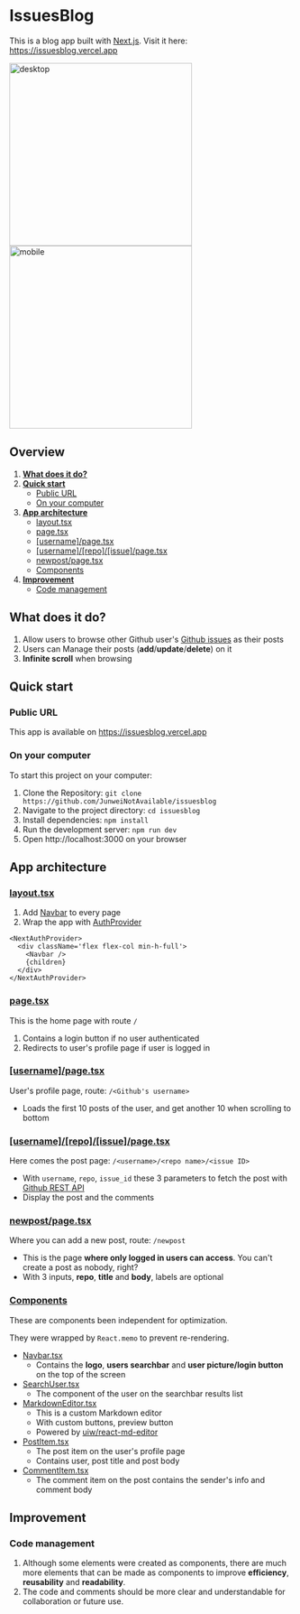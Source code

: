 # IssuesBlog

This is a blog app built with [Next.js](https://nextjs.org). Visit it here: https://issuesblog.vercel.app

<img height="324" alt="desktop" src="https://github.com/JunweiNotAvailable/issuesblog/assets/89463326/b75fa64a-651a-4ac5-bc90-5dbd2f442d1b">
<img height="324" alt="mobile" src="https://github.com/JunweiNotAvailable/issuesblog/assets/89463326/3fe0360f-79dd-461a-b538-0f15b3dddc08">

## Overview
1. [**What does it do?**](https://github.com/JunweiNotAvailable/issuesblog/edit/master/README.md#what-does-it-do)
2. [**Quick start**](https://github.com/JunweiNotAvailable/issuesblog/edit/master/README.md#quick-start)
   - [Public URL](https://issuesblog.vercel.app)
   - [On your computer](https://github.com/JunweiNotAvailable/issuesblog/edit/master/README.md#on-your-computer)
3. [**App architecture**](https://github.com/JunweiNotAvailable/issuesblog/edit/master/README.md#app-architecture)
   - [layout.tsx]()
   - [page.tsx]()
   - [[username]/page.tsx]()
   - [[username]/[repo]/[issue]/page.tsx]()
   - [newpost/page.tsx]()
   - [Components]()
4. [**Improvement**](https://github.com/JunweiNotAvailable/issuesblog/edit/master/README.md#improvement)
   - [Code management](https://github.com/JunweiNotAvailable/issuesblog/edit/master/README.md#code-management)

## What does it do?
1. Allow users to browse other Github user's [Github issues](https://github.com/features/issues) as their posts
2. Users can Manage their posts (**add**/**update**/**delete**) on it
3. **Infinite scroll** when browsing

## Quick start
### Public URL
This app is available on https://issuesblog.vercel.app
### On your computer
To start this project on your computer:
1. Clone the Repository: `git clone https://github.com/JunweiNotAvailable/issuesblog`
2. Navigate to the project directory: `cd issuesblog`
3. Install dependencies: `npm install`
4. Run the development server: `npm run dev`
5. Open http://localhost:3000 on your browser

## App architecture
### [layout.tsx](https://github.com/JunweiNotAvailable/issuesblog/blob/master/src/app/layout.tsx) 
1. Add [Navbar](https://github.com/JunweiNotAvailable/issuesblog/tree/master/src/components/Navbar.tsx) to every page
2. Wrap the app with [AuthProvider](https://github.com/JunweiNotAvailable/issuesblog/blob/master/src/app/provider.tsx)
```
<NextAuthProvider>
  <div className='flex flex-col min-h-full'>
    <Navbar />
    {children}
  </div>
</NextAuthProvider>
```
### [page.tsx](https://github.com/JunweiNotAvailable/issuesblog/blob/master/src/app/page.tsx)
This is the home page with route `/`
1. Contains a login button if no user authenticated
2. Redirects to user's profile page if user is logged in
### [[username]/page.tsx](https://github.com/JunweiNotAvailable/issuesblog/blob/master/src/app/%5Busername%5D/page.tsx)
User's profile page, route: `/<Github's username>`
- Loads the first 10 posts of the user, and get another 10 when scrolling to bottom

### [[username]/[repo]/[issue]/page.tsx](https://github.com/JunweiNotAvailable/issuesblog/blob/master/src/app/%5Busername%5D/%5Brepo%5D/%5Bissue%5D/page.tsx)
Here comes the post page: `/<username>/<repo name>/<issue ID>`
- With `username`, `repo`, `issue_id` these 3 parameters to fetch the post with [Github REST API](https://docs.github.com/en/rest)
- Display the post and the comments

### [newpost/page.tsx](https://github.com/JunweiNotAvailable/issuesblog/blob/master/src/app/newpost/page.tsx)
Where you can add a new post, route: `/newpost`
- This is the page **where only logged in users can access**. You can't create a post as nobody, right?
- With 3 inputs, **repo**, **title** and **body**, labels are optional

### [Components](https://github.com/JunweiNotAvailable/issuesblog/tree/master/src/components)
These are components been independent for optimization.

They were wrapped by `React.memo` to prevent re-rendering.

- [Navbar.tsx]()
  - Contains the **logo**, **users searchbar** and **user picture/login button** on the top of the screen
- [SearchUser.tsx]()
  - The component of the user on the searchbar results list
- [MarkdownEditor.tsx]()
  - This is a custom Markdown editor
  - With custom buttons, preview button
  - Powered by [uiw/react-md-editor](https://uiwjs.github.io/react-md-editor/)
- [PostItem.tsx]()
  - The post item on the user's profile page
  - Contains user, post title and post body
- [CommentItem.tsx]()
  - The comment item on the post contains the sender's info and comment body

## Improvement

### Code management
1. Although some elements were created as components, there are much more elements that can be made as components to improve  **efficiency**, **reusability** and **readability**.
2. The code and comments should be more clear and understandable for collaboration or future use.
